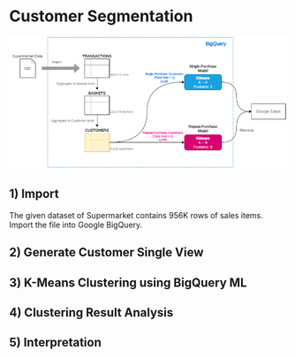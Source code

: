 # Customer Segmentation

![overview](./overview.png)

## 1) Import
The given dataset of Supermarket contains 956K rows of sales items.  
Import the file into Google BigQuery.

## 2) Generate Customer Single View

## 3) K-Means Clustering using BigQuery ML

## 4) Clustering Result Analysis

## 5) Interpretation


